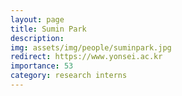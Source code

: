 ```yaml
---
layout: page
title: Sumin Park
description: 
img: assets/img/people/suminpark.jpg
redirect: https://www.yonsei.ac.kr
importance: 53
category: research interns
---
```


